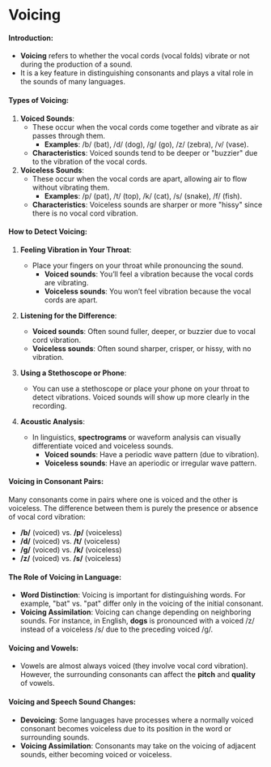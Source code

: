 # **Voicing**

#### **Introduction**:
- **Voicing** refers to whether the vocal cords (vocal folds) vibrate or not during the production of a sound. 
- It is a key feature in distinguishing consonants and plays a vital role in the sounds of many languages.

#### **Types of Voicing:**

1. **Voiced Sounds**: 
    - These occur when the vocal cords come together and vibrate as air passes through them.
	    - **Examples**: /b/ (bat), /d/ (dog), /g/ (go), /z/ (zebra), /v/ (vase).
    - **Characteristics**: Voiced sounds tend to be deeper or "buzzier" due to the vibration of the vocal cords.
3. **Voiceless Sounds**: 
    - These occur when the vocal cords are apart, allowing air to flow without vibrating them.
	    - **Examples**: /p/ (pat), /t/ (top), /k/ (cat), /s/ (snake), /f/ (fish).
    - **Characteristics**: Voiceless sounds are sharper or more "hissy" since there is no vocal cord vibration.

#### **How to Detect Voicing**:

1. **Feeling Vibration in Your Throat**:
    
    - Place your fingers on your throat while pronouncing the sound.
        - **Voiced sounds**: You’ll feel a vibration because the vocal cords are vibrating.
        - **Voiceless sounds**: You won’t feel vibration because the vocal cords are apart.
2. **Listening for the Difference**:
    
    - **Voiced sounds**: Often sound fuller, deeper, or buzzier due to vocal cord vibration.
    - **Voiceless sounds**: Often sound sharper, crisper, or hissy, with no vibration.
3. **Using a Stethoscope or Phone**:
    
    - You can use a stethoscope or place your phone on your throat to detect vibrations. Voiced sounds will show up more clearly in the recording.
4. **Acoustic Analysis**:
    
    - In linguistics, **spectrograms** or waveform analysis can visually differentiate voiced and voiceless sounds.
        - **Voiced sounds**: Have a periodic wave pattern (due to vibration).
        - **Voiceless sounds**: Have an aperiodic or irregular wave pattern.

#### **Voicing in Consonant Pairs**:

Many consonants come in pairs where one is voiced and the other is voiceless. The difference between them is purely the presence or absence of vocal cord vibration:

- **/b/** (voiced) vs. **/p/** (voiceless)
- **/d/** (voiced) vs. **/t/** (voiceless)
- **/g/** (voiced) vs. **/k/** (voiceless)
- **/z/** (voiced) vs. **/s/** (voiceless)

#### **The Role of Voicing in Language**:

- **Word Distinction**: Voicing is important for distinguishing words. For example, "bat" vs. "pat" differ only in the voicing of the initial consonant.
- **Voicing Assimilation**: Voicing can change depending on neighboring sounds. For instance, in English, **dogs** is pronounced with a voiced /z/ instead of a voiceless /s/ due to the preceding voiced /g/.

#### **Voicing and Vowels**:

- Vowels are almost always voiced (they involve vocal cord vibration). However, the surrounding consonants can affect the **pitch** and **quality** of vowels.

#### **Voicing and Speech Sound Changes**:

- **Devoicing**: Some languages have processes where a normally voiced consonant becomes voiceless due to its position in the word or surrounding sounds.
- **Voicing Assimilation**: Consonants may take on the voicing of adjacent sounds, either becoming voiced or voiceless.